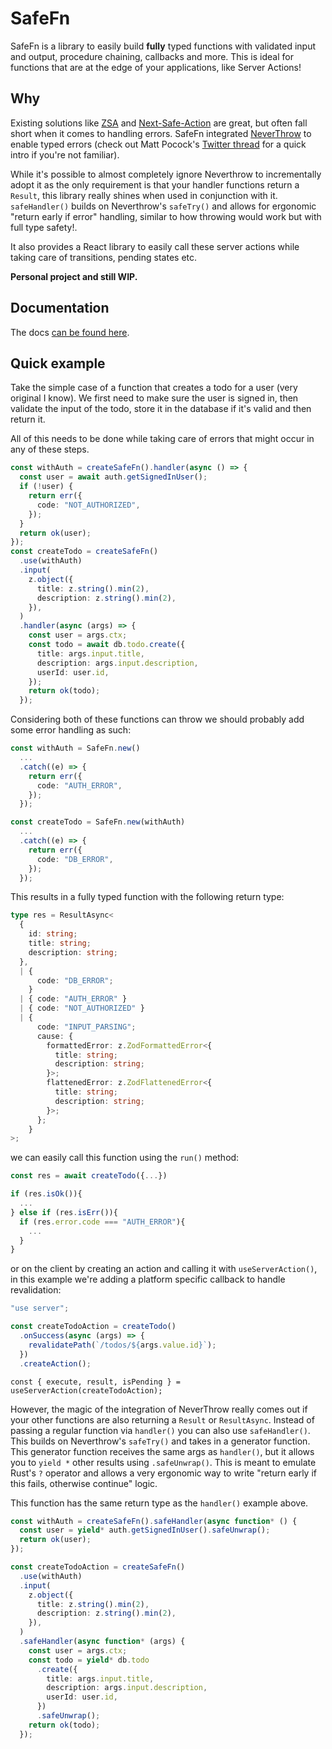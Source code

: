 # SafeFn

SafeFn is a library to easily build **fully** typed functions with validated input and output, procedure chaining, callbacks and more. This is ideal for functions that are at the edge of your applications, like Server Actions!

## Why

Existing solutions like [ZSA](https://github.com/IdoPesok/zsa) and [Next-Safe-Action](https://github.com/TheEdoRan/next-safe-action) are great, but often fall short when it comes to handling errors. SafeFn integrated [NeverThrow](https://github.com/supermacro/neverthrow) to enable typed errors (check out Matt Pocock's [Twitter thread](https://x.com/mattpocockuk/status/1825552684994457946) for a quick intro if you're not familiar).

While it's possible to almost completely ignore Neverthrow to incrementally adopt it as the only requirement is that your handler functions return a `Result`, this library really shines when used in conjunction with it. `safeHandler()` builds on Neverthrow's `safeTry()` and allows for ergonomic "return early if error" handling, similar to how throwing would work but with full type safety!.

It also provides a React library to easily call these server actions while taking care of transitions, pending states etc.

**Personal project and still WIP.**

## Documentation

The docs [can be found here](https://safe-fn.dev).

## Quick example

Take the simple case of a function that creates a todo for a user (very original I know).
We first need to make sure the user is signed in, then validate the input of the todo, store it in the database if it's valid and then return it.

All of this needs to be done while taking care of errors that might occur in any of these steps.

```ts
const withAuth = createSafeFn().handler(async () => {
  const user = await auth.getSignedInUser();
  if (!user) {
    return err({
      code: "NOT_AUTHORIZED",
    });
  }
  return ok(user);
});
const createTodo = createSafeFn()
  .use(withAuth)
  .input(
    z.object({
      title: z.string().min(2),
      description: z.string().min(2),
    }),
  )
  .handler(async (args) => {
    const user = args.ctx;
    const todo = await db.todo.create({
      title: args.input.title,
      description: args.input.description,
      userId: user.id,
    });
    return ok(todo);
  });
```

Considering both of these functions can throw we should probably add some error handling as such:

```ts
const withAuth = SafeFn.new()
  ...
  .catch((e) => {
    return err({
      code: "AUTH_ERROR",
    });
  });

const createTodo = SafeFn.new(withAuth)
  ...
  .catch((e) => {
    return err({
      code: "DB_ERROR",
    });
  });
```

This results in a fully typed function with the following return type:

```ts
type res = ResultAsync<
  {
    id: string;
    title: string;
    description: string;
  },
  | {
      code: "DB_ERROR";
    }
  | { code: "AUTH_ERROR" }
  | { code: "NOT_AUTHORIZED" }
  | {
      code: "INPUT_PARSING";
      cause: {
        formattedError: z.ZodFormattedError<{
          title: string;
          description: string;
        }>;
        flattenedError: z.ZodFlattenedError<{
          title: string;
          description: string;
        }>;
      };
    }
>;
```

we can easily call this function using the `run()` method:

```ts
const res = await createTodo({...})

if (res.isOk()){
  ...
} else if (res.isErr()){
  if (res.error.code === "AUTH_ERROR"){
    ...
  }
}
```

or on the client by creating an action and calling it with `useServerAction()`, in this example we're adding a platform specific callback to handle revalidation:

```ts title="server/... .ts"
"use server";

const createTodoAction = createTodo()
  .onSuccess(async (args) => {
    revalidatePath(`/todos/${args.value.id}`);
  })
  .createAction();
```

```tsx title="client/... .tsx"
const { execute, result, isPending } = useServerAction(createTodoAction);
```

However, the magic of the integration of NeverThrow really comes out if your other functions are also returning a `Result` or `ResultAsync`. Instead of passing a regular function via `handler()` you can also use `safeHandler()`.
This builds on Neverthrow's `safeTry()` and takes in a generator function. This generator function receives the same args as `handler()`, but it allows you to `yield *` other results using `.safeUnwrap()`.
This is meant to emulate Rust's `?` operator and allows a very ergonomic way to write "return early if this fails, otherwise continue" logic.

This function has the same return type as the `handler()` example above.

```ts
const withAuth = createSafeFn().safeHandler(async function* () {
  const user = yield* auth.getSignedInUser().safeUnwrap();
  return ok(user);
});

const createTodoAction = createSafeFn()
  .use(withAuth)
  .input(
    z.object({
      title: z.string().min(2),
      description: z.string().min(2),
    }),
  )
  .safeHandler(async function* (args) {
    const user = args.ctx;
    const todo = yield* db.todo
      .create({
        title: args.input.title,
        description: args.input.description,
        userId: user.id,
      })
      .safeUnwrap();
    return ok(todo);
  });
```
